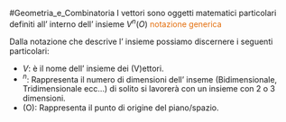 #Geometria_e_Combinatoria 
I vettori sono oggetti matematici particolari definiti all’ interno dell’ insieme $V^n(O)$ <font color="#e36c09">notazione generica</font>


Dalla notazione che descrive l’ insieme possiamo discernere i seguenti particolari:
- $V$: è il nome dell’ insieme dei (V)ettori.
- $^n$: Rappresenta il numero di dimensioni dell’ inseme (Bidimensionale, Tridimensionale ecc…) di solito si lavorerà con un insieme con 2 o 3 dimensioni.
- (O): Rappresenta il punto di origine del piano/spazio.